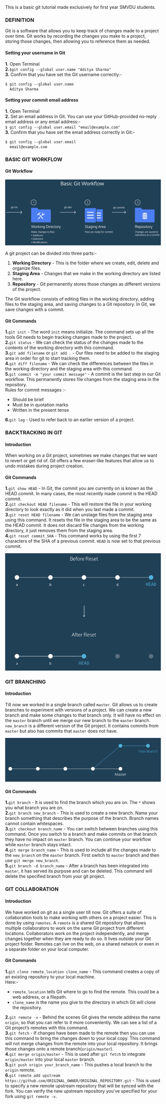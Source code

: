 This is a basic git tutorial made exclusively for first year SMVDU students.  
### DEFINITION
Git is a software that allows you to keep track of changes made to a project over time. Git works by recording the changes you make to a project, storing those changes, then allowing you to reference them as needed.  
#### Setting your username in Git  
**1.**  Open Terminal  
**2.**`$git config --global user.name "Aditya Sharma"`  
**3.** Confirm that you have set the Git username correctly:-   
```
$ git config --global user.name
  Aditya Sharma
```  
#### Setting your commit email address  
**1.** Open Terminal  
**2.** Set an email address in Git. You can use your GitHub-provided no-reply email address or any email address:-  
`$ git config --global user.email "email@example.com"`  
**3.** Confirm that you have set the email address correctly in Git:-  
```
$ git config --global user.email
  email@example.com
```
### BASIC GIT WORKFLOW  
#### Git Workflow
![](Git.png)

A git project can be divided into three parts:- 

1. **Working Directory** - This is the folder where we create, edit, delete and organize files.
2. **Staging Area** - Changes that we make in the working directory are listed here.
3. **Repository** - Git permanently stores those changes as different versions of the project.  

The Git workflow consists of editing files in the working directory, adding files to the staging area, and saving changes to a Git repository. In Git, we save changes with a commit.  
#### Git Commands  
**1.**`git init` - The word `init` means initialize. The command sets up all the tools Git needs to begin tracking changes made to the project.  
**2.**`git status` - We can check the status of the changes made to the contents of the working directory with this command.  
**3.**`git add filename` or `git add .` - Our files need to be added to the staging area in order for git to start tracking them.  
**4.**`git diff filename` - We can check the differences between the files in the working directory and the staging area with this command.  
**5.**`git commit -m "your commit message"` - A commit is the last step in our Git workflow. This permanently stores file changes from the staging area in the repository.  
Rules for commit messages :-  
- Should be brief
- Must be in quotation marks
- Written in the present tense  

**6.**`git log` - Used to refer back to an earlier version of a project.  
### BACKTRACKING IN GIT  
#### Introduction  
When working on a Git project, sometimes we make changes that we want to revert or get rid of. Git offers a few eraser-like features that allow us to undo mistakes during project creation.  
#### Git Commands  
**1.**`git show HEAD` - In Git, the commit you are currently on is known as the HEAD commit. In many cases, the most recently made commit is the HEAD commit.   
**2.**`git checkout HEAD filename` - This will restore the file in your working directory to look exactly as it did when you last made a commit.  
**3.**`git reset HEAD filename` - We can unstage files from the staging area using this command. It resets the file in the staging area to be the same as the HEAD commit. It does not discard file changes from the working directory, it just removes them from the staging area.  
**4.**`git reset commit_SHA` - This command works by using the first 7 characters of the SHA of a previous commit. `HEAD` is now set to that previous commit.  

![](git-reset.png)    

### GIT BRANCHING  
#### Introduction  
Till now we worked in a single branch called `master`. Git allows us to create branches to experiment with versions of a project. We can create a new branch and make some changes to that branch only. It will have no effect on the `master` branch until we merge our new branch to the `master` branch. `new_branch` is a different version of the Git project. It contains commits from `master` but also has commits that `master` does not have.

![](branching.png)  

#### Git Commands  
**1.**`git branch` - It is used to find the branch which you are on. The `*` shows you what branch you are on.  
**2.**`git branch new_branch` - This is used to create a new branch. Name your branch something that describes the purpose of the branch. Branch names cannot contain whitespaces.  
**3.**`git checkout branch_name` - You can switch between branches using this command. Once you switch to a branch and make commits on that branch they have no impact on `master` branch. You can continue your workflow while `master` branch stays intact.  
**4.**`git merge branch_name` - This is used to include all the changes made to the `new_branch` on the `master` branch. First switch to `master` branch and then use `git merge new_branch`.  
**5.**`git branch -d branch_name` - After a branch has been integrated into `master`, it has served its purpose and can be deleted. This command will delete the specified branch from your git project.  
### GIT COLLABORATION  
#### Introduction  
We have worked on git as a single user till now. Git offers a suite of collaboration tools to make working with others on a project easier. This is done by using `remotes`. A `remote` is a shared Git repository that allows multiple collaborators to work on the same Git project from different locations. Collaborators work on the project independently, and merge changes together when they are ready to do so. It lives outside your Git project folder. Remotes can live on the web, on a shared network or even in a separate folder on your local computer. 
#### Git Commands  
**1.**`git clone remote_location clone_name` - This command creates a copy of an existing repository to your local machine.  
Here:-  

- `remote_location` tells Git where to go to find the remote. This could be a web address, or a filepath.  
- `clone_name` is the name you give to the directory in which Git will clone the repository.  

**2.**`git remote -v` - Behind the scenes Git gives the remote address the name `origin`, so that you can refer to it more conveniently. We can see a list of a Git project’s remotes with this command.  
**3.**`git fetch` - If changes have been made to the remote then you can use this command to bring the changes down to your local copy. This command will not merge changes from the remote into your local repository. It brings those changes onto a remote branch(`origin/master`).  
**4.**`git merge origin/master` - This is used after `git fetch` to  integrate `origin/master` into your local `master` branch.  
**5.**`git push origin your_branch_name` - This pushes a local branch to the `origin` remote.  
**6.**`git remote add upstream https://github.com/ORIGINAL_OWNER/ORIGINAL_REPOSITORY.git` - This is used to specify a new remote upstream repository that will be synced with the fork. You can verify the new upstream repository you've specified for your fork using `git remote -v`.